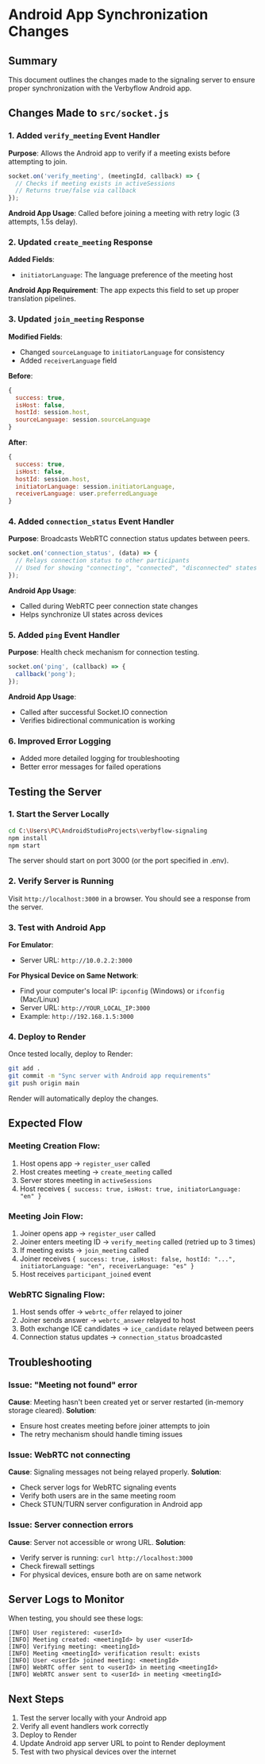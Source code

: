 # Android App Synchronization Changes

## Summary

This document outlines the changes made to the signaling server to ensure proper synchronization with the Verbyflow Android app.

## Changes Made to `src/socket.js`

### 1. Added `verify_meeting` Event Handler
**Purpose**: Allows the Android app to verify if a meeting exists before attempting to join.

```javascript
socket.on('verify_meeting', (meetingId, callback) => {
  // Checks if meeting exists in activeSessions
  // Returns true/false via callback
});
```

**Android App Usage**: Called before joining a meeting with retry logic (3 attempts, 1.5s delay).

### 2. Updated `create_meeting` Response
**Added Fields**:
- `initiatorLanguage`: The language preference of the meeting host

**Android App Requirement**: The app expects this field to set up proper translation pipelines.

### 3. Updated `join_meeting` Response
**Modified Fields**:
- Changed `sourceLanguage` to `initiatorLanguage` for consistency
- Added `receiverLanguage` field

**Before**:
```javascript
{
  success: true,
  isHost: false,
  hostId: session.host,
  sourceLanguage: session.sourceLanguage
}
```

**After**:
```javascript
{
  success: true,
  isHost: false,
  hostId: session.host,
  initiatorLanguage: session.initiatorLanguage,
  receiverLanguage: user.preferredLanguage
}
```

### 4. Added `connection_status` Event Handler
**Purpose**: Broadcasts WebRTC connection status updates between peers.

```javascript
socket.on('connection_status', (data) => {
  // Relays connection status to other participants
  // Used for showing "connecting", "connected", "disconnected" states
});
```

**Android App Usage**: 
- Called during WebRTC peer connection state changes
- Helps synchronize UI states across devices

### 5. Added `ping` Event Handler
**Purpose**: Health check mechanism for connection testing.

```javascript
socket.on('ping', (callback) => {
  callback('pong');
});
```

**Android App Usage**: 
- Called after successful Socket.IO connection
- Verifies bidirectional communication is working

### 6. Improved Error Logging
- Added more detailed logging for troubleshooting
- Better error messages for failed operations

## Testing the Server

### 1. Start the Server Locally
```bash
cd C:\Users\PC\AndroidStudioProjects\verbyflow-signaling
npm install
npm start
```

The server should start on port 3000 (or the port specified in .env).

### 2. Verify Server is Running
Visit `http://localhost:3000` in a browser. You should see a response from the server.

### 3. Test with Android App

**For Emulator**:
- Server URL: `http://10.0.2.2:3000`

**For Physical Device on Same Network**:
- Find your computer's local IP: `ipconfig` (Windows) or `ifconfig` (Mac/Linux)
- Server URL: `http://YOUR_LOCAL_IP:3000`
- Example: `http://192.168.1.5:3000`

### 4. Deploy to Render
Once tested locally, deploy to Render:
```bash
git add .
git commit -m "Sync server with Android app requirements"
git push origin main
```

Render will automatically deploy the changes.

## Expected Flow

### Meeting Creation Flow:
1. Host opens app → `register_user` called
2. Host creates meeting → `create_meeting` called
3. Server stores meeting in `activeSessions`
4. Host receives `{ success: true, isHost: true, initiatorLanguage: "en" }`

### Meeting Join Flow:
1. Joiner opens app → `register_user` called
2. Joiner enters meeting ID → `verify_meeting` called (retried up to 3 times)
3. If meeting exists → `join_meeting` called
4. Joiner receives `{ success: true, isHost: false, hostId: "...", initiatorLanguage: "en", receiverLanguage: "es" }`
5. Host receives `participant_joined` event

### WebRTC Signaling Flow:
1. Host sends offer → `webrtc_offer` relayed to joiner
2. Joiner sends answer → `webrtc_answer` relayed to host
3. Both exchange ICE candidates → `ice_candidate` relayed between peers
4. Connection status updates → `connection_status` broadcasted

## Troubleshooting

### Issue: "Meeting not found" error
**Cause**: Meeting hasn't been created yet or server restarted (in-memory storage cleared).
**Solution**: 
- Ensure host creates meeting before joiner attempts to join
- The retry mechanism should handle timing issues

### Issue: WebRTC not connecting
**Cause**: Signaling messages not being relayed properly.
**Solution**: 
- Check server logs for WebRTC signaling events
- Verify both users are in the same meeting room
- Check STUN/TURN server configuration in Android app

### Issue: Server connection errors
**Cause**: Server not accessible or wrong URL.
**Solution**:
- Verify server is running: `curl http://localhost:3000`
- Check firewall settings
- For physical devices, ensure both are on same network

## Server Logs to Monitor

When testing, you should see these logs:
```
[INFO] User registered: <userId>
[INFO] Meeting created: <meetingId> by user <userId>
[INFO] Verifying meeting: <meetingId>
[INFO] Meeting <meetingId> verification result: exists
[INFO] User <userId> joined meeting: <meetingId>
[INFO] WebRTC offer sent to <userId> in meeting <meetingId>
[INFO] WebRTC answer sent to <userId> in meeting <meetingId>
```

## Next Steps

1. Test the server locally with your Android app
2. Verify all event handlers work correctly
3. Deploy to Render
4. Update Android app server URL to point to Render deployment
5. Test with two physical devices over the internet
